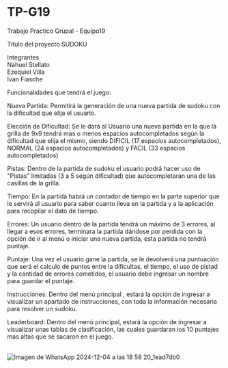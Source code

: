 # TP-G19
Trabajo Practico Grupal - Equipo19


Titulo del proyecto
SUDOKU

Integrantes
<br>Nahuel Stellato
<br>Ezequiel Villa
<br>Ivan Fiasche



Funcionalidades que tendrá el juego:

Nueva Partida: Permitirá la generación de una nueva partida de sudoku con la dificultad que elija el usuario.

Elección de Dificultad: Se le dará al Usuario una nueva partida en la que la grilla de 9x9 tendrá mas o menos espacios autocompletados según la dificultad que elija el mismo, siendo DIFICIL (17 espacios autocompletados), NORMAL (24 espacios autocompletados) y FACIL (33 espacios autocompletados)

Pistas: Dentro de la partida de sudoku el usuario podrá hacer uso de "Pistas" limitadas (3 a 5 según dificultad) que autocompletaran una de las casillas de la grilla.

Tiempo: En la partida habrá un contador de tiempo en la parte superior que le servirá al usuario para saber cuanto lleva en la partida y a la aplicación para recopilar el dato de tiempo.

Errores: Un usuario dentro de la partida tendrá un máximo de 3 errores, al llegar a esos errores, terminara la partida dándose por perdida con la opción de ir al menú o iniciar una nueva partida, esta partida no tendrá puntaje.

Puntaje: Una vez el usuario gane la partida, se le devolverá una puntuación que será el calculo de puntos entre la dificultas, el tiempo, el uso de pistad y la cantidad de errores cometidos, el usuario debe ingresar un nombre para guardar el puntaje.

Instrucciones: Dentro del menú principal , estará la opción de ingresar a visualizar un apartado de instrucciones, con toda la información necesaria para resolver un sudoku.

Leaderboard: Dentro del menú principal, estará la opción de ingresar a visualizar unas tablas de clasificación, las cuales guardaran los 10 puntajes mas altas que se sacaron en el juego.

<br>![Imagen de WhatsApp 2024-12-04 a las 18 58 20_1ead7db0](https://github.com/user-attachments/assets/51494c6f-5ce0-4b44-8640-f078ebf69f1f)


